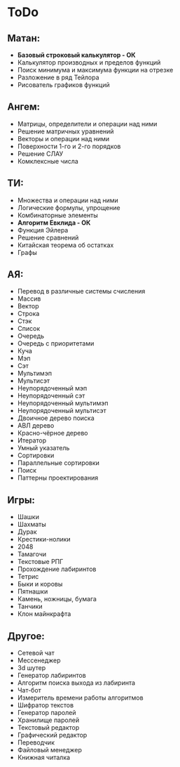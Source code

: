 # ToDo

## Матан:
- **Базовый строковый калькулятор - ОК**
- Калькулятор производных и пределов функций
- Поиск минимума и максимума функции на отрезке
- Разложение в ряд Тейлора
- Рисователь графиков функций

## Ангем:
- Матрицы, определители и операции над ними
- Решение матричных уравнений
- Векторы и операции над ними
- Поверхности 1-го и 2-го порядков
- Решение СЛАУ
- Комклексные числа

## ТИ:
- Множества и операции над ними
- Логические формулы, упрощение
- Комбинаторные элементы
- **Алгоритм Евклида - ОК**
- Функция Эйлера
- Решение сравнений
- Китайская теорема об остатках
- Графы

## АЯ:
- Перевод в различные системы счисления
- Массив
- Вектор
- Строка
- Стэк
- Список
- Очередь
- Очередь с приоритетами
- Куча
- Мэп
- Сэт
- Мультимэп
- Мультисэт
- Неупорядоченный мэп
- Неупорядоченный сэт
- Неупорядоченный мультимэп
- Неупорядоченный мультисэт
- Двоичное дерево поиска
- АВЛ дерево
- Красно-чёрное дерево
- Итератор
- Умный указатель
- Сортировки
- Параллельные сортировки
- Поиск
- Паттерны проектирования

## Игры:
- Шашки
- Шахматы
- Дурак
- Крестики-нолики
- 2048
- Тамагочи
- Текстовые РПГ
- Прохождение лабиринтов
- Тетрис
- Быки и коровы
- Пятнашки
- Камень, ножницы, бумага
- Танчики
- Клон майнкрафта

## Другое:
- Сетевой чат
- Мессенеджер
- 3d шутер
- Генератор лабиринтов
- Алгоритм поиска выхода из лабиринта
- Чат-бот
- Измеритель времени работы алгоритмов
- Шифратор текстов
- Генератор паролей
- Хранилище паролей
- Текстовый редактор
- Графический редактор
- Переводчик
- Файловый менеджер
- Книжная читалка
